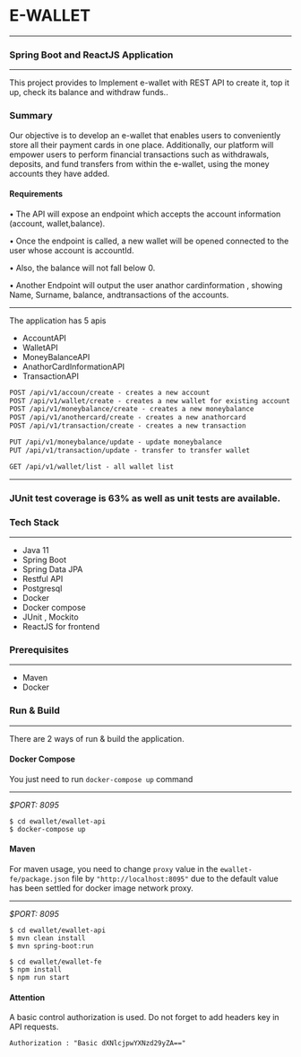 # E-WALLET 
___
### Spring Boot and ReactJS Application

---
This project provides to Implement e-wallet with REST API to create it, top it up, check its balance and withdraw funds..

### Summary
Our objective is to develop an e-wallet that enables users to conveniently store all their payment cards in one place. Additionally, our platform will empower users to perform financial transactions such as withdrawals, deposits, and fund transfers from within the e-wallet, using the money accounts they have added.

#### Requirements

• The API will expose an endpoint which accepts the account information (account, wallet,balance).

• Once the endpoint is called, a new wallet will be opened connected to the user whose account is accountId.

• Also, the balance will not fall below 0.

• Another Endpoint will output the user anathor cardinformation , showing Name, Surname, balance, andtransactions of the accounts.
___
The application has 5 apis
* AccountAPI
* WalletAPI
* MoneyBalanceAPI
* AnathorCardInformationAPI
* TransactionAPI

```html
POST /api/v1/accoun/create - creates a new account
POST /api/v1/wallet/create - creates a new wallet for existing account
POST /api/v1/moneybalance/create - creates a new moneybalance
POST /api/v1/anothercard/create - creates a new anathorcard
POST /api/v1/transaction/create - creates a new transaction

PUT /api/v1/moneybalance/update - update moneybalance
PUT /api/v1/transaction/update - transfer to transfer wallet

GET /api/v1/wallet/list - all wallet list
```
---
### JUnit test coverage is 63% as well as unit tests are available.


### Tech Stack

---
- Java 11
- Spring Boot
- Spring Data JPA
- Restful API
- Postgresql 
- Docker
- Docker compose
- JUnit , Mockito
- ReactJS for frontend

### Prerequisites

---
- Maven
- Docker

### Run & Build

---
There are 2 ways of run & build the application.

#### Docker Compose

You just need to run `docker-compose up` command
___
*$PORT: 8095*
```ssh
$ cd ewallet/ewallet-api
$ docker-compose up
```

#### Maven

For maven usage, you need to change `proxy` value in the `ewallet-fe/package.json` 
file by `"http://localhost:8095"` due to the default value has been settled for docker image network proxy.
___
*$PORT: 8095*
```ssh
$ cd ewallet/ewallet-api
$ mvn clean install
$ mvn spring-boot:run

$ cd ewallet/ewallet-fe
$ npm install
$ npm run start
```

#### Attention

A basic control authorization is used. Do not forget to add headers key in API requests.
```ssh
Authorization : "Basic dXNlcjpwYXNzd29yZA=="
```
